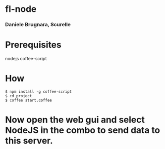 fl-node
=======

### Daniele Brugnara, Scurelle

# Prerequisites

nodejs
coffee-script

# How

```
$ npm install -g coffee-script
$ cd project
$ coffee start.coffee
```

# Now open the web gui and select **NodeJS** in the combo to send data to this server.
